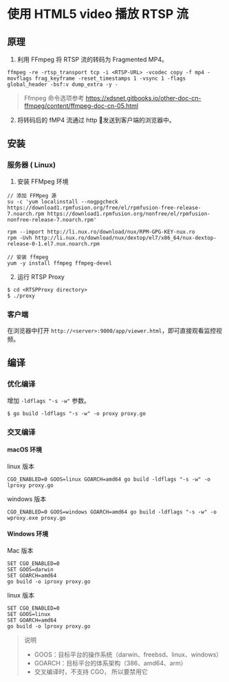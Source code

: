 # 使用 HTML5 video 播放 RTSP 流 

## 原理

1. 利用 FFmpeg 将 RTSP 流的转码为 Fragmented MP4。

```
ffmpeg -re -rtsp_transport tcp -i <RTSP-URL> -vcodec copy -f mp4 -movflags frag_keyframe -reset_timestamps 1 -vsync 1 -flags global_header -bsf:v dump_extra -y -
```

> Ffmpeg 命令选项参考 https://xdsnet.gitbooks.io/other-doc-cn-ffmpeg/content/ffmpeg-doc-cn-05.html

2. 将转码后的 fMP4 流通过 http 发送到客户端的浏览器中。

## 安装

### 服务器 ( Linux)

1. 安装 FFMpeg 环境

```shell
// 添加 FFMpeg 源
su -c 'yum localinstall --nogpgcheck https://download1.rpmfusion.org/free/el/rpmfusion-free-release-7.noarch.rpm https://download1.rpmfusion.org/nonfree/el/rpmfusion-nonfree-release-7.noarch.rpm'

rpm --import http://li.nux.ro/download/nux/RPM-GPG-KEY-nux.ro
rpm -Uvh http://li.nux.ro/download/nux/dextop/el7/x86_64/nux-dextop-release-0-1.el7.nux.noarch.rpm

// 安装 ffmpeg
yum -y install ffmpeg ffmpeg-devel
```

2. 运行 RTSP Proxy

```shell
$ cd <RTSPProxy directory>
$ ./proxy
```

### 客户端

在浏览器中打开 `http://<server>:9000/app/viewer.html`，即可直接观看监控视频。



## 编译

### 优化编译

增加  `-ldflags "-s -w"` 参数。

```shell
$ go build -ldflags "-s -w" -o proxy proxy.go
```



### 交叉编译

#### macOS 环境

 linux 版本

```shell
CGO_ENABLED=0 GOOS=linux GOARCH=amd64 go build -ldflags "-s -w" -o lproxy proxy.go
```

windows 版本

```shell
CGO_ENABLED=0 GOOS=windows GOARCH=amd64 go build -ldflags "-s -w" -o wproxy.exe proxy.go
```



#### Windows 环境

 Mac 版本

```Shell
SET CGO_ENABLED=0
SET GOOS=darwin
SET GOARCH=amd64
go build -o iproxy proxy.go
```

linux 版本

```shell
SET CGO_ENABLED=0
SET GOOS=linux
SET GOARCH=amd64
go build -o lproxy proxy.go
```



> 说明
>
> - GOOS：目标平台的操作系统（darwin、freebsd、linux、windows） 
> - GOARCH：目标平台的体系架构（386、amd64、arm） 
> - 交叉编译时，不支持 CGO， 所以要禁用它